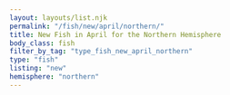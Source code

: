 ```yaml
---
layout: layouts/list.njk
permalink: "/fish/new/april/northern/"
title: New Fish in April for the Northern Hemisphere
body_class: fish
filter_by_tag: "type_fish_new_april_northern"
type: "fish"
listing: "new"
hemisphere: "northern"
---
```

